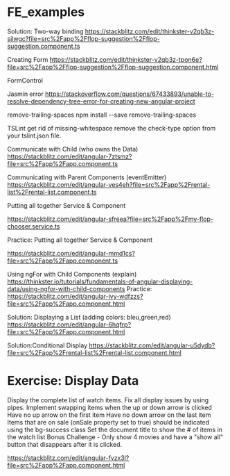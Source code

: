 # FE_examples

Solution: Two-way binding 
https://stackblitz.com/edit/thinkster-v2qb3z-sjlwgc?file=src%2Fapp%2Fflop-suggestion%2Fflop-suggestion.component.ts 

Creating Form
https://stackblitz.com/edit/thinkster-v2qb3z-tpon6e?file=src%2Fapp%2Fflop-suggestion%2Fflop-suggestion.component.html

FormControl

Jasmin error
https://stackoverflow.com/questions/67433893/unable-to-resolve-dependency-tree-error-for-creating-new-angular-project 

remove-trailing-spaces
npm install --save remove-trailing-spaces

TSLint get rid of missing-whitespace
remove the check-type option from your tslint.json file.

Communicate with Child (who owns the Data)
https://stackblitz.com/edit/angular-7ztsmz?file=src%2Fapp%2Fapp.component.ts

Communicating with Parent Components (eventEmitter)
https://stackblitz.com/edit/angular-ves4eh?file=src%2Fapp%2Frental-list%2Frental-list.component.ts 

Putting all together Service & Component

https://stackblitz.com/edit/angular-sfreea?file=src%2Fapp%2Fmy-flop-chooser.service.ts 

Practice: Putting all together Service & Component

https://stackblitz.com/edit/angular-mmd1cs?file=src%2Fapp%2Fapp.component.ts


Using ngFor with Child Components (explain)
https://thinkster.io/tutorials/fundamentals-of-angular-displaying-data/using-ngfor-with-child-components
Practice: https://stackblitz.com/edit/angular-ivy-wdfzzs?file=src%2Fapp%2Fapp.component.html

Solution: Displaying a List (adding colors: bleu,green,red)
https://stackblitz.com/edit/angular-6hqfrp?file=src%2Fapp%2Fapp.component.html


Solution:Conditional Display
https://stackblitz.com/edit/angular-u5dydb?file=src%2Fapp%2Frental-list%2Frental-list.component.html

# Exercise: Display Data
Display the complete list of watch items.
Fix all display issues by using pipes.
Implement swapping items when the up or down arrow is clicked
Have no up arrow on the first item
Have no down arrow on the last item
Items that are on sale (onSale property set to true) should be indicated using the bg-success class
Set the document title to show the # of items in the watch list
Bonus Challenge - Only show 4 movies and have a "show all" button that disappears after it is clicked.

https://stackblitz.com/edit/angular-fyzx3l?file=src%2Fapp%2Fapp.component.html

